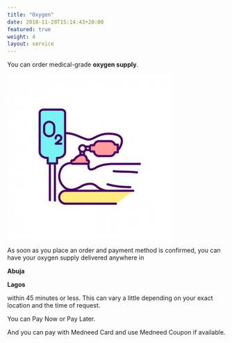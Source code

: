 ```yaml
---
title: "Oxygen"
date: 2018-11-28T15:14:43+20:00 
featured: true
weight: 4
layout: service
---
```


You can order medical-grade **oxygen supply**.

![Oxygen Supply](/images/illustrations/oxygen.jpg)

As soon as you place an order and payment method is confirmed, you can have your oxygen supply delivered anywhere in 

**Abuja**

**Lagos**

within 45 minutes or less. This can vary a little depending on your exact location and the time of request.

You can Pay Now or Pay Later.

And you can pay with Medneed Card and use Medneed Coupon if available.




